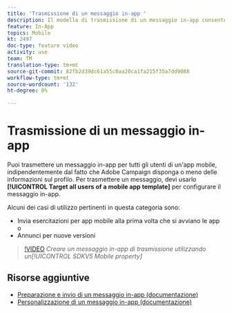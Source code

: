 ```yaml
---
title: 'Trasmissione di un messaggio in-app '
description: Il modello di trasmissione di un messaggio in-app consente di eseguire il targeting di tutti gli utenti dell'app mobile con Adobe Campaign Standard (ACS)
feature: In-App
topics: Mobile
kt: 2497
doc-type: feature video
activity: use
team: TM
translation-type: tm+mt
source-git-commit: 82fb2d39dc61a55c0aa20ca1fa215f35a7dd9088
workflow-type: tm+mt
source-wordcount: '132'
ht-degree: 0%

---
```



# Trasmissione di un messaggio in-app

Puoi trasmettere un messaggio in-app per tutti gli utenti di un&#39;app mobile, indipendentemente dal fatto che Adobe Campaign disponga o meno delle informazioni sul profilo. Per trasmettere un messaggio, devi usarlo **[!UICONTROL Target all users of a mobile app template]** per configurare il messaggio in-app.

Alcuni dei casi di utilizzo pertinenti in questa categoria sono:

* Invia esercitazioni per app mobile alla prima volta che si avviano le app o
* Annunci per nuove versioni

>[!VIDEO](https://video.tv.adobe.com/v/26199?quality=12)
*Creare un messaggio in-app di trasmissione utilizzando un[!UICONTROL SDKV5 Mobile property]*

## Risorse aggiuntive

* [Preparazione e invio di un messaggio in-app (documentazione)](https://docs.adobe.com/content/help/en/campaign-standard/using/communication-channels/in-app-messaging/preparing-and-sending-an-in-app-message.html)
* [Personalizzazione di un messaggio in-app (documentazione)](https://docs.adobe.com/content/help/en/campaign-standard/using/communication-channels/in-app-messaging/customizing-an-in-app-message.html)
